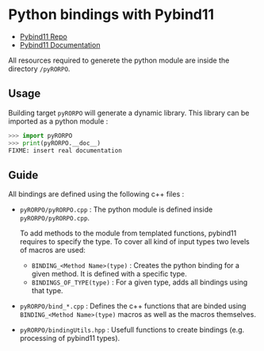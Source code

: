 # Python bindings with Pybind11

- [Pybind11 Repo](https://github.com/pybind/pybind11)
- [Pybind11 Documentation](https://pybind11.readthedocs.io/en/stable/)

All resources required to generete the python module are inside the directory `/pyRORPO`.

## Usage

Building target `pyRORPO` will generate a dynamic library. This library can be imported as a python module :

``` python
>>> import pyRORPO
>>> print(pyRORPO.__doc__)
FIXME: insert real documentation
```

## Guide

All bindings are defined using the following c++ files :

- `pyRORPO/pyRORPO.cpp` : The python module is defined inside `pyRORPO/pyRORPO.cpp`.

    To add methods to the module from templated functions, pybind11 requires to specify the type. To cover all kind of input types two levels of macros are used:
    - `BINDING_<Method Name>(type)` : Creates the python binding for a given method. It is defined with a specific type.
    - `BINDINGS_OF_TYPE(type)` : For a given type, adds all bindings using that type.

- `pyRORPO/bind_*.cpp` : Defines the c++ functions that are binded using `BINDING_<Method Name>(type)` macros as well as the macros themselves.

- `pyRORPO/bindingUtils.hpp` : Usefull functions to create bindings (e.g. processing of pybind11 types).